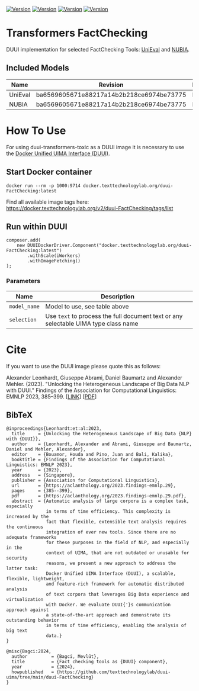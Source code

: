[![Version](https://img.shields.io/static/v1?label=duui-FactChecking&message=0.1.0&color=blue)](https://docker.texttechnologylab.org/v2/textimager-duui-FactChecking/tags/list)
[![Version](https://img.shields.io/static/v1?label=Python&message=3.8&color=green)]()
[![Version](https://img.shields.io/static/v1?label=Transformers&message=4.34.1&color=yellow)]()
[![Version](https://img.shields.io/static/v1?label=Torch&message=2.1.0&color=red)]()

# Transformers FactChecking

DUUI implementation for selected FactChecking Tools: [UniEval](https://github.com/maszhongming/UniEval) and [NUBIA](https://github.com/wl-research/nubia).
## Included Models

| Name                                                       | Revision                                 | Languages                              |
|------------------------------------------------------------|------------------------------------------|----------------------------------------|
| UniEval                                                    | ba6569605671e88217a14b2b218ce6974be73775 | EN                                     |
| NUBIA                                                      | ba6569605671e88217a14b2b218ce6974be73775 | EN                                     |
# How To Use

For using duui-transformers-toxic as a DUUI image it is necessary to use the [Docker Unified UIMA Interface (DUUI)](https://github.com/texttechnologylab/DockerUnifiedUIMAInterface).

## Start Docker container

```
docker run --rm -p 1000:9714 docker.texttechnologylab.org/duui-FactChecking:latest
```

Find all available image tags here: https://docker.texttechnologylab.org/v2/duui-FactChecking/tags/list

## Run within DUUI

```
composer.add(
    new DUUIDockerDriver.Component("docker.texttechnologylab.org/duui-FactChecking:latest")
        .withScale(iWorkers)
        .withImageFetching()
);
```

### Parameters

| Name | Description |
| ---- | ----------- |
| `model_name` | Model to use, see table above |
| `selection`  | Use `text` to process the full document text or any selectable UIMA type class name |

# Cite

If you want to use the DUUI image please quote this as follows:

Alexander Leonhardt, Giuseppe Abrami, Daniel Baumartz and Alexander Mehler. (2023). "Unlocking the Heterogeneous Landscape of Big Data NLP with DUUI." Findings of the Association for Computational Linguistics: EMNLP 2023, 385–399. [[LINK](https://aclanthology.org/2023.findings-emnlp.29)] [[PDF](https://aclanthology.org/2023.findings-emnlp.29.pdf)] 

## BibTeX

```
@inproceedings{Leonhardt:et:al:2023,
  title     = {Unlocking the Heterogeneous Landscape of Big Data {NLP} with {DUUI}},
  author    = {Leonhardt, Alexander and Abrami, Giuseppe and Baumartz, Daniel and Mehler, Alexander},
  editor    = {Bouamor, Houda and Pino, Juan and Bali, Kalika},
  booktitle = {Findings of the Association for Computational Linguistics: EMNLP 2023},
  year      = {2023},
  address   = {Singapore},
  publisher = {Association for Computational Linguistics},
  url       = {https://aclanthology.org/2023.findings-emnlp.29},
  pages     = {385--399},
  pdf       = {https://aclanthology.org/2023.findings-emnlp.29.pdf},
  abstract  = {Automatic analysis of large corpora is a complex task, especially
               in terms of time efficiency. This complexity is increased by the
               fact that flexible, extensible text analysis requires the continuous
               integration of ever new tools. Since there are no adequate frameworks
               for these purposes in the field of NLP, and especially in the
               context of UIMA, that are not outdated or unusable for security
               reasons, we present a new approach to address the latter task:
               Docker Unified UIMA Interface (DUUI), a scalable, flexible, lightweight,
               and feature-rich framework for automatic distributed analysis
               of text corpora that leverages Big Data experience and virtualization
               with Docker. We evaluate DUUI{'}s communication approach against
               a state-of-the-art approach and demonstrate its outstanding behavior
               in terms of time efficiency, enabling the analysis of big text
               data.}
}

@misc{Bagci:2024,
  author         = {Bagci, Mevlüt},
  title          = {Fact checking tools as {DUUI} component},
  year           = {2024},
  howpublished   = {https://github.com/texttechnologylab/duui-uima/tree/main/duui-FactChecking}
}

```
